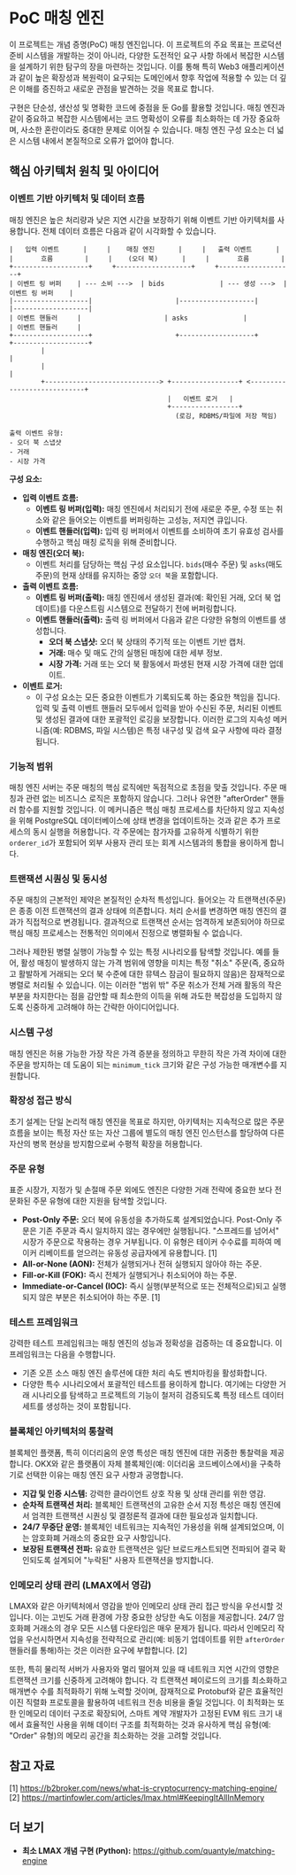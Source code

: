 # PoC 매칭 엔진

이 프로젝트는 개념 증명(PoC) 매칭 엔진입니다. 이 프로젝트의 주요 목표는 프로덕션 준비 시스템을 개발하는 것이 아니라, 다양한 도전적인 요구 사항 하에서 복잡한 시스템을 설계하기 위한 탐구의 장을 마련하는 것입니다. 이를 통해 특히 Web3 애플리케이션과 같이 높은 확장성과 복원력이 요구되는 도메인에서 향후 작업에 적용할 수 있는 더 깊은 이해를 증진하고 새로운 관점을 발견하는 것을 목표로 합니다.

구현은 단순성, 생산성 및 명확한 코드에 중점을 둔 Go를 활용할 것입니다. 매칭 엔진과 같이 중요하고 복잡한 시스템에서는 코드 명확성이 오류를 최소화하는 데 가장 중요하며, 사소한 혼란이라도 중대한 문제로 이어질 수 있습니다. 매칭 엔진 구성 요소는 더 넓은 시스템 내에서 본질적으로 오류가 없어야 합니다.

## 핵심 아키텍처 원칙 및 아이디어

### 이벤트 기반 아키텍처 및 데이터 흐름

매칭 엔진은 높은 처리량과 낮은 지연 시간을 보장하기 위해 이벤트 기반 아키텍처를 사용합니다. 전체 데이터 흐름은 다음과 같이 시각화할 수 있습니다.

```+-------------------+     +-------------------+     +-------------------+
|   입력 이벤트      |     |    매칭 엔진      |     |   출력 이벤트      |
|       흐름        |     |    (오더 북)      |     |       흐름        |
+-------------------+     +-------------------+     +-------------------+
| 이벤트 링 버퍼    | --- 소비 --->  | bids              | --- 생성 --->  | 이벤트 링 버퍼    |
|-------------------|                     |-------------------|                     |-------------------|
| 이벤트 핸들러     |                     | asks              |                     | 이벤트 핸들러     |
+-------------------+                     +-------------------+                     +-------------------+
        |                                                                                |
        |                                                                                |
        +-----------------------------> +-----------------+ <----------------------------+
                                        |   이벤트 로거   |
                                        +-----------------+
                                          (로깅, RDBMS/파일에 저장 책임)

출력 이벤트 유형:
- 오더 북 스냅샷
- 거래
- 시장 가격
```

**구성 요소:**

*   **입력 이벤트 흐름:**
    *   **이벤트 링 버퍼(입력):** 매칭 엔진에서 처리되기 전에 새로운 주문, 수정 또는 취소와 같은 들어오는 이벤트를 버퍼링하는 고성능, 저지연 큐입니다.
    *   **이벤트 핸들러(입력):** 입력 링 버퍼에서 이벤트를 소비하여 초기 유효성 검사를 수행하고 핵심 매칭 로직을 위해 준비합니다.
*   **매칭 엔진(오더 북):**
    *   이벤트 처리를 담당하는 핵심 구성 요소입니다. `bids`(매수 주문) 및 `asks`(매도 주문)의 현재 상태를 유지하는 중앙 `오더 북`을 포함합니다.
*   **출력 이벤트 흐름:**
    *   **이벤트 링 버퍼(출력):** 매칭 엔진에서 생성된 결과(예: 확인된 거래, 오더 북 업데이트)를 다운스트림 시스템으로 전달하기 전에 버퍼링합니다.
    *   **이벤트 핸들러(출력):** 출력 링 버퍼에서 다음과 같은 다양한 유형의 이벤트를 생성합니다.
        *   **오더 북 스냅샷:** 오더 북 상태의 주기적 또는 이벤트 기반 캡처.
        *   **거래:** 매수 및 매도 간의 실행된 매칭에 대한 세부 정보.
        *   **시장 가격:** 거래 또는 오더 북 활동에서 파생된 현재 시장 가격에 대한 업데이트.
*   **이벤트 로거:**
    *   이 구성 요소는 모든 중요한 이벤트가 기록되도록 하는 중요한 책임을 집니다. 입력 및 출력 이벤트 핸들러 모두에서 입력을 받아 수신된 주문, 처리된 이벤트 및 생성된 결과에 대한 포괄적인 로깅을 보장합니다. 이러한 로그의 지속성 메커니즘(예: RDBMS, 파일 시스템)은 특정 내구성 및 검색 요구 사항에 따라 결정됩니다.

### 기능적 범위

매칭 엔진 서버는 주문 매칭의 핵심 로직에만 독점적으로 초점을 맞출 것입니다. 주문 매칭과 관련 없는 비즈니스 로직은 포함하지 않습니다. 그러나 유연한 "afterOrder" 핸들러 함수를 지원할 것입니다. 이 메커니즘은 핵심 매칭 프로세스를 차단하지 않고 지속성을 위해 PostgreSQL 데이터베이스에 상태 변경을 업데이트하는 것과 같은 추가 프로세스의 동시 실행을 허용합니다. 각 주문에는 참가자를 고유하게 식별하기 위한 `orderer_id`가 포함되어 외부 사용자 관리 또는 회계 시스템과의 통합을 용이하게 합니다.

### 트랜잭션 시퀀싱 및 동시성

주문 매칭의 근본적인 제약은 본질적인 순차적 특성입니다. 들어오는 각 트랜잭션(주문)은 종종 이전 트랜잭션의 결과 상태에 의존합니다. 처리 순서를 변경하면 매칭 엔진의 결과가 직접적으로 변경됩니다. 결과적으로 트랜잭션 순서는 엄격하게 보존되어야 하므로 핵심 매칭 프로세스는 전통적인 의미에서 진정으로 병렬화될 수 없습니다.

그러나 제한된 병렬 실행이 가능할 수 있는 특정 시나리오를 탐색할 것입니다. 예를 들어, 활성 매칭이 발생하지 않는 가격 범위에 영향을 미치는 특정 "취소" 주문(즉, 중요하고 활발하게 거래되는 오더 북 수준에 대한 뮤텍스 잠금이 필요하지 않음)은 잠재적으로 병렬로 처리될 수 있습니다. 이는 이러한 "범위 밖" 주문 취소가 전체 거래 활동의 작은 부분을 차지한다는 점을 감안할 때 최소한의 이득을 위해 과도한 복잡성을 도입하지 않도록 신중하게 고려해야 하는 간략한 아이디어입니다.

### 시스템 구성

매칭 엔진은 허용 가능한 가장 작은 가격 증분을 정의하고 무한히 작은 가격 차이에 대한 주문을 방지하는 데 도움이 되는 `minimum_tick` 크기와 같은 구성 가능한 매개변수를 지원합니다.

### 확장성 접근 방식

초기 설계는 단일 논리적 매칭 엔진을 목표로 하지만, 아키텍처는 지속적으로 많은 주문 흐름을 보이는 특정 자산 또는 자산 그룹에 별도의 매칭 엔진 인스턴스를 할당하여 다른 자산의 병목 현상을 방지함으로써 수평적 확장을 허용합니다.

### 주문 유형

표준 시장가, 지정가 및 손절매 주문 외에도 엔진은 다양한 거래 전략에 중요한 보다 전문화된 주문 유형에 대한 지원을 탐색할 것입니다.

*   **Post-Only 주문:** 오더 북에 유동성을 추가하도록 설계되었습니다. Post-Only 주문은 기존 주문과 즉시 일치하지 않는 경우에만 실행됩니다. "스프레드를 넘어서" 시장가 주문으로 작용하는 경우 거부됩니다. 이 유형은 테이커 수수료를 피하여 메이커 리베이트를 얻으려는 유동성 공급자에게 유용합니다. [1]
*   **All-or-None (AON):** 전체가 실행되거나 전혀 실행되지 않아야 하는 주문.
*   **Fill-or-Kill (FOK):** 즉시 전체가 실행되거나 취소되어야 하는 주문.
*   **Immediate-or-Cancel (IOC):** 즉시 실행(부분적으로 또는 전체적으로)되고 실행되지 않은 부분은 취소되어야 하는 주문. [1]

### 테스트 프레임워크

강력한 테스트 프레임워크는 매칭 엔진의 성능과 정확성을 검증하는 데 중요합니다. 이 프레임워크는 다음을 수행합니다.

*   기존 오픈 소스 매칭 엔진 솔루션에 대한 처리 속도 벤치마킹을 활성화합니다.
*   다양한 특수 시나리오에서 포괄적인 테스트를 용이하게 합니다. 여기에는 다양한 거래 시나리오를 탐색하고 프로젝트의 기능이 철저히 검증되도록 특정 테스트 데이터 세트를 생성하는 것이 포함됩니다.

### 블록체인 아키텍처의 통찰력

블록체인 플랫폼, 특히 이더리움의 운영 특성은 매칭 엔진에 대한 귀중한 통찰력을 제공합니다. OKX와 같은 플랫폼이 자체 블록체인(예: 이더리움 코드베이스에서)을 구축하기로 선택한 이유는 매칭 엔진 요구 사항과 공명합니다.

*   **지갑 및 인증 시스템:** 강력한 클라이언트 상호 작용 및 상태 관리를 위한 영감.
*   **순차적 트랜잭션 처리:** 블록체인 트랜잭션의 고유한 순서 지정 특성은 매칭 엔진에서 엄격한 트랜잭션 시퀀싱 및 결정론적 결과에 대한 필요성과 일치합니다.
*   **24/7 무중단 운영:** 블록체인 네트워크는 지속적인 가용성을 위해 설계되었으며, 이는 암호화폐 거래소의 중요한 요구 사항입니다.
*   **보장된 트랜잭션 전파:** 유효한 트랜잭션은 일단 브로드캐스트되면 전파되어 결국 확인되도록 설계되어 "누락된" 사용자 트랜잭션을 방지합니다.

### 인메모리 상태 관리 (LMAX에서 영감)

LMAX와 같은 아키텍처에서 영감을 받아 인메모리 상태 관리 접근 방식을 우선시할 것입니다. 이는 고빈도 거래 환경에 가장 중요한 상당한 속도 이점을 제공합니다. 24/7 암호화폐 거래소의 경우 모든 시스템 다운타임은 매우 문제가 됩니다. 따라서 인메모리 작업을 우선시하면서 지속성을 전략적으로 관리(예: 비동기 업데이트를 위한 `afterOrder` 핸들러를 통해)하는 것은 이러한 요구에 부합합니다. [2]

또한, 특히 물리적 서버가 사용자와 멀리 떨어져 있을 때 네트워크 지연 시간의 영향은 트랜잭션 크기를 신중하게 고려해야 합니다. 각 트랜잭션 페이로드의 크기를 최소화하고 매개변수 수를 최적화하기 위해 노력할 것이며, 잠재적으로 Protobuf와 같은 효율적인 이진 직렬화 프로토콜을 활용하여 네트워크 전송 비용을 줄일 것입니다. 이 최적화는 또한 인메모리 데이터 구조로 확장되어, 스마트 계약 개발자가 고정된 EVM 워드 크기 내에서 효율적인 사용을 위해 데이터 구조를 최적화하는 것과 유사하게 핵심 유형(예: "Order" 유형)의 메모리 공간을 최소화하는 것을 고려할 것입니다.

## 참고 자료

[1] https://b2broker.com/news/what-is-cryptocurrency-matching-engine/
[2] https://martinfowler.com/articles/lmax.html#KeepingItAllInMemory

## 더 보기

*   **최소 LMAX 개념 구현 (Python):** https://github.com/quantyle/matching-engine
